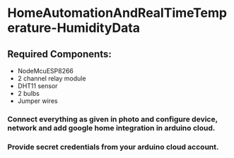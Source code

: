 # HomeAutomationAndRealTimeTemperature-HumidityData
## Required Components:
* NodeMcuESP8266
* 2 channel relay module
* DHT11 sensor 
* 2 bulbs
* Jumper wires
### Connect everything as given in photo and configure device, network and add google home integration in arduino cloud.
### Provide secret credentials from your arduino cloud account.

